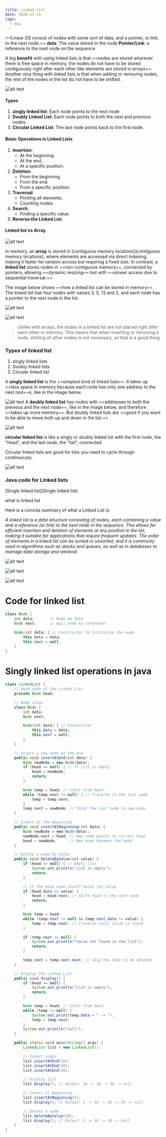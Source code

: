 ```yaml
---
title: Linked list
date: 2024-11-15
tags:
  - dsa
---
```

==Linear DS consist of nodes with some sort of data, and a pointer, or link, to the next node.==️
**data**: The value stored in the node 
**Pointer/Link**: a reference to the next node on the sequence 

A big **benefit** with using linked lists is that ==nodes are stored wherever there is free space in memory, the nodes do not have to be stored contiguously right after each other like elements are stored in arrays==. Another nice thing with linked lists is that when adding or removing nodes, the r️️️️️est of the nodes in the list do not have to be shifted.

![alt text](/images/Pastedimage20241115153608.png)

#### Types
1. **singly linked list**: Each node points to the next node
2. **Doubly Linked List**: Each node points to both the next and previous nodes.
3. **Circular Linked List**: The last node points back to the first node.

#### Basic Operations in Linked Lists

1. **Insertion**:
    - At the beginning.
    - At the end.
    - At a specific position.
2. **Deletion**:
    - From the beginning.
    - From the end.
    - From a specific position.
3. **Traversal**:
    - Printing all elements.
    - Counting nodes.
4. **Search**:
    - Finding a specific value.
5. **Reverse the Linked List**.

#### Linked list vs Array

![alt text](/images/Pastedimage20241115153756.png)


In memory, an **array** is stored in [contiguous memory locations](contiguous memory locations), where elements are accessed via direct indexing, making it faster for random access but requiring a fixed size. In contrast, a **linked list** stores nodes in ==non-contiguous memory==, connected by pointers, allowing ==dynamic resizing== but with ==slower access due to sequential traversal.==


The image below shows ==how a linked list can be stored in memory==. The linked list has four nodes with values 3, 5, 13 and 2, and each node has a pointer to the next node in the list.

![alt text](/images/Pastedimage20241115192508.png)

![alt text](/images/Pastedimage20241115192550.png)


> Unlike with arrays, the nodes in a linked list are not placed right after each other in memory. This means that when inserting or removing a node, shifting of other nodes is not necessary, so that is a good thing.


### Types of linked list

1. singly linked lists
2. Doubly linked lists
3. Circular linked list

A **singly linked list** is the ==simplest kind of linked lists==. It takes up ==less space in memory because each node has only one address to the next nod==e, like in the image below.

![alt text](/images/Pastedimage20241115193010.png)
A **doubly linked list** has nodes with ==addresses to both the previous and the next node==, like in the image below, and therefore ==takes up more memory==. But doubly linked lists are ==good if you want to be able to move both up and down in the list.==

![alt text](/images/Pastedimage20241115193131.png)

**circular linked list** is like a singly or doubly linked list with the first node, the "head", and the last node, the "tail", connected.

Circular linked lists are good for lists you need to cycle through continuously.

![alt text](/images/Pastedimage20241115193301.png)


### Java code for Linked lists

[Single linked list](Single linked list)


what is linked list 

Here is a concise summary of what a Linked List is:

*A linked list is a data structure consisting of nodes, each containing a value and a reference (or link) to the next node in the sequence. This allows for efficient insertion and deletion of elements at any position in the list, making it suitable for applications that require frequent updates. The order of elements in a linked list can be sorted or unsorted, and it is commonly used in algorithms such as stacks and queues, as well as in databases to manage data storage and retrieval.*


![alt text](/images/Pastedimage20241227141858.png)

![alt text](/images/Pastedimage20241227142526.png)

![alt text](/images/Pastedimage20241227143546.png)


# Code for linked list

```java
class Node {
    int data;       // Node ka data
    Node next;      // Agli node ka reference

    Node(int data) { // Constructor to initialize the node
        this.data = data;
        this.next = null;
    }
}
```

# Singly linked list operations in java

```java
class LinkedList {
    // Head node of the Linked List
    private Node head;

    // Node class
    class Node {
        int data;
        Node next;

        Node(int data) { // Constructor
            this.data = data;
            this.next = null;
        }
    }

    // Insert a new node at the end
    public void insertAtEnd(int data) {
        Node newNode = new Node(data);
        if (head == null) { // If list is empty
            head = newNode;
            return;
        }

        Node temp = head; // Start from head
        while (temp.next != null) { // Traverse to the last node
            temp = temp.next;
        }
        temp.next = newNode; // Point the last node to new node
    }

    // Insert at the beginning
    public void insertAtBeginning(int data) {
        Node newNode = new Node(data);
        newNode.next = head; // New node points to current head
        head = newNode;      // New node becomes the head
    }

    // Delete a node by value
    public void deleteByValue(int value) {
        if (head == null) { // Empty list
            System.out.println("List is empty");
            return;
        }

        // If the head node itself holds the value
        if (head.data == value) {
            head = head.next; // Shift head to the next node
            return;
        }

        Node temp = head;
        while (temp.next != null && temp.next.data != value) {
            temp = temp.next; // Traverse until value is found
        }

        if (temp.next == null) {
            System.out.println("Value not found in the list");
            return;
        }

        temp.next = temp.next.next; // Skip the node to be deleted
    }

    // Display the Linked List
    public void display() {
        if (head == null) {
            System.out.println("List is empty");
            return;
        }

        Node temp = head; // Start from head
        while (temp != null) {
            System.out.print(temp.data + " -> ");
            temp = temp.next;
        }
        System.out.println("null");
    }

    public static void main(String[] args) {
        LinkedList list = new LinkedList();

        // Insert nodes
        list.insertAtEnd(10);
        list.insertAtEnd(20);
        list.insertAtEnd(30);

        // Display list
        list.display(); // Output: 10 -> 20 -> 30 -> null

        // Insert at beginning
        list.insertAtBeginning(5);
        list.display(); // Output: 5 -> 10 -> 20 -> 30 -> null

        // Delete a node
        list.deleteByValue(20);
        list.display(); // Output: 5 -> 10 -> 30 -> null
    }
}

```